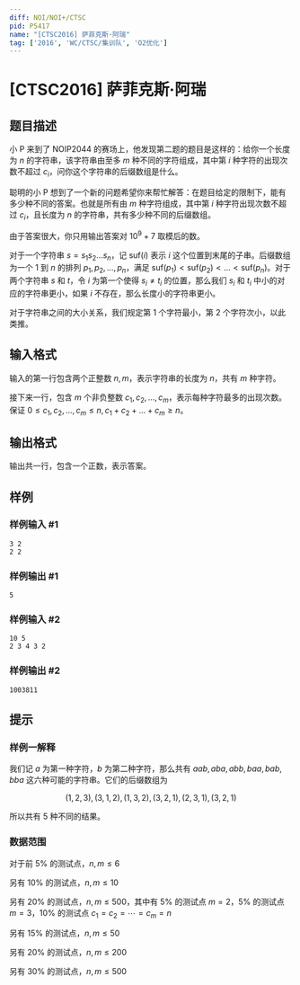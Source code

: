 ```yaml
---
diff: NOI/NOI+/CTSC
pid: P5417
name: "[CTSC2016] 萨菲克斯·阿瑞"
tag: ['2016', 'WC/CTSC/集训队', 'O2优化']
---
```

# [CTSC2016] 萨菲克斯·阿瑞
## 题目描述

小 P 来到了 NOIP2044 的赛场上，他发现第二题的题目是这样的：给你一个长度为 $n$ 的字符串，该字符串由至多 $m$ 种不同的字符组成，其中第 $i$ 种字符的出现次数不超过 $c_i$，问你这个字符串的后缀数组是什么。

聪明的小 P 想到了一个新的问题希望你来帮忙解答：在题目给定的限制下，能有多少种不同的答案。也就是所有由 $m$ 种字符组成，其中第 $i$ 种字符出现次数不超过 $c_i$，且长度为 $n$ 的字符串，共有多少种不同的后缀数组。

由于答案很大，你只用输出答案对 $10^9+7$ 取模后的数。

对于一个字符串 $s=s_1s_2...s_n$，记 $\mathrm{suf}(i)$ 表示 $i$ 这个位置到末尾的子串。后缀数组为一个 $1$ 到 $n$ 的排列 $p_1,p_2,...,p_n$，满足 $\mathrm{suf}(p_1) <  \mathrm{suf}(p_2) <  \dots  <  \mathrm{suf}(p_n)$。对于两个字符串 $s$ 和 $t$，令 $i$ 为第一个使得 $s_i \neq t_i$ 的位置，那么我们 $s_i$ 和 $t_i$ 中小的对应的字符串更小，如果 $i$ 不存在，那么长度小的字符串更小。

对于字符串之间的大小关系，我们规定第 $1$ 个字符最小，第 $2$ 个字符次小，以此类推。
## 输入格式

输入的第一行包含两个正整数 $n,m$，表示字符串的长度为 $n$，共有 $m$ 种字符。

接下来一行，包含 $m$ 个非负整数 $c_1,c_2,...,c_m$，表示每种字符最多的出现次数。保证 $0 \leq c_1,c_2,...,c_m \leq n,c_1+c_2+...+c_m \geq n$。
## 输出格式

输出共一行，包含一个正数，表示答案。
## 样例

### 样例输入 #1
```
3 2
2 2
```
### 样例输出 #1
```
5
```
### 样例输入 #2
```
10 5
2 3 4 3 2

```
### 样例输出 #2
```
1003811
```
## 提示

### 样例一解释

我们记 $a$ 为第一种字符，$b$ 为第二种字符，那么共有 $aab,aba,abb,baa,bab,bba$ 这六种可能的字符串。它们的后缀数组为

$$(1,2,3),(3,1,2),(1,3,2),(3,2,1),(2,3,1),(3,2,1)$$

所以共有 $5$ 种不同的结果。

### 数据范围

对于前 $5\%$ 的测试点，$n, m \leq 6$

另有 $10\%$ 的测试点，$n, m \leq 10$

另有 $20\%$ 的测试点，$n, m \leq 500$，其中有 $5\%$ 的测试点 $m = 2$，$5\%$ 的测试点 $m = 3$，$10\%$ 的测试点 $c_1 = c_2 = \cdots = c_m = n$

另有 $15\%$ 的测试点，$n,m\leq 50$

另有 $20\%$ 的测试点，$n, m \leq 200$

另有 $30\%$ 的测试点，$n, m \leq 500$
